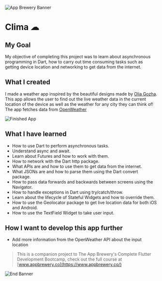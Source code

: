 ![App Brewery Banner](https://github.com/londonappbrewery/Images/blob/master/AppBreweryBanner.png)

# Clima ☁

## My Goal

My objective of completing this project was to learn about asynchronous programming in Dart, how to carry out time consuming tasks such as getting device location and networking to get data from the internet. 

## What I created

I made a weather app inspired by the beautiful designs made by [Olia Gozha](https://dribbble.com/shots/4663154-). 
This app allows the user to find out the live weather data in the current location of the device as well as the weather for any city they can think of!
The app fetches data from [OpenWeather](https://openweathermap.org/)

![Finished App](https://github.com/londonappbrewery/Images/blob/master/clima-demo.gif)

## What I have learned

- How to use Dart to perform asynchronous tasks.
- Understand async and await.
- Learn about Futures and how to work with them.
- How to network with the Dart http package.
- What APIs are and how to use them to get data from the internet.
- What JSONs are and how to parse them using the Dart convert package.
- How to pass data forwards and backwards between screens using the Navigator.
- How to handle exceptions in Dart using try/catch/throw.
- Learn about the lifecycle of Stateful Widgets and how to override them.
- How to use the Geolocator package to get live location data for both iOS and Android.
- How to use the TextField Widget to take user input.

## How I want to develop this app further

- Add more information from the OpenWeather API about the input location

>This is a companion project to The App Brewery's Complete Flutter Development Bootcamp, check out the full course at [www.appbrewery.co](https://www.appbrewery.co/)

![End Banner](https://github.com/londonappbrewery/Images/blob/master/readme-end-banner.png)

